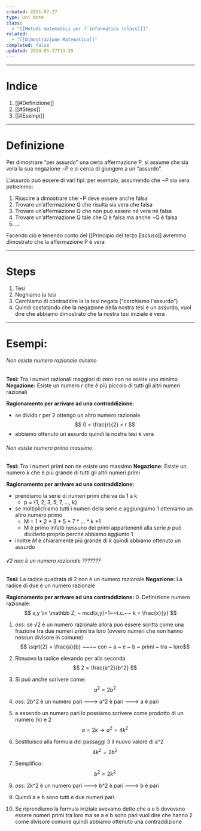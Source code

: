 ```yaml
---
created: 2021-07-27
type: Uni Note
class:
  - "[[Metodi matematici per l'informatica (class)]]"
related:
  - "[[Dimostrazione Matematica]]"
completed: false
updated: 2024-05-27T13:29
---
```

---
# Indice
1. [[#Definizione]]
2. [[#Steps]]
3. [[#Esempi]]

---
# Definizione
Per dimostrare “per assurdo” una certa affermazione P, si assume che sia vera la sua negazione ¬P e si cerca di giungere a un “assurdo”. 

L’assurdo può essere di vari tipi: per esempio, assumendo che ¬P sia vera potremmo:
1. Riuscire a dimostrare che ¬P deve essere anche falsa  
2. Trovare un’affermazione Q che risulta sia vera che falsa  
3. Trovare un’affermazione Q che non può essere né vera né falsa  
4. Trovare un’affermazione Q tale che Q è falsa ma anche ¬Q è falsa
5. ...

Facendo ciò e tenendo conto del [[Principio del terzo Escluso]] avremmo dimostrato che la affermazione P è vera

---
# Steps
1. Tesi
2. Neghiamo la tesi
3. Cerchiamo di contraddire la la tesi negata ("cerchiamo l'assurdo")
4. Quindi costatando che la negazione della nostra tesi è un assurdo, vuol dire che abbiamo dimostrato che la nostra tesi iniziale è vera

---
# Esempi:

###### Non esiste numero razionale minimo
**Tesi:** Tra i numeri razionali maggiori di zero non ne esiste uno minimo 
**Negazione:** Esiste un numero *r* che è più piccolo di tutti gli altri numeri razionali

**Ragionamento per arrivare ad una contraddizione:** 
- se divido *r* per 2 ottengo un altro numero razionale $$ 0 < \frac{r}{2} < r $$
- abbiamo ottenuto un assurdo quindi la nostra tesi è vera

###### Non esiste numero primo massimo 
**Tesi:** Tra i numeri primi non ne esiste uno massimo 
**Negazione:** Esiste un numero *k* che è più grande di tutti gli altri numeri primi

**Ragionamento per arrivare ad una contraddizione:** 
- prendiamo la serie di numeri primi che va da 1 a k
	- p = {1, 2, 3, 5, 7, ..., k}
- se moltiplichiamo tutti i numeri della serie e aggiungiamo 1 otteniamo un altro numero primo 
	- M = 1 * 2 * 3 * 5 * 7 * ... * k +1
	- M è primo infatti nessuno dei primi appartenenti alla serie *p* può dividerlo proprio perché abbiamo aggiunto 1 
- inoltre *M* è chiaramente più grande di *k* quindi abbiamo ottenuto un assurdo


###### √2 non è un numero razionale ???????
**Tesi:** La radice quadrata di 2 non è un numero razionale
**Negazione:** La radice di due è un numero razionale

**Ragionamento per arrivare ad una contraddizione:** 
0. Definizione numero razionale: $$ x,y \in \mathbb Z, ~ mcd(x,y)=1~~t.c.~~ k = \frac{x}{y} $$
1.  *oss:* se √2 è un numero razionale allora può essere scritta come una frazione tra due numeri primi tra loro (ovvero numeri che non hanno nessun divisore in comune) $$ \sqrt{2} = \frac{a}{b} ~~~~ con ~ a ~ e ~ b ~ primi ~ tra ~ loro$$
2.  Rimuovo la radice elevando per alla seconda $$ 2 = \frac{a^2}{b^2} $$
3.  Si può anche scrivere come: $$ a^2 = 2b^2 $$
4.  *oss:* 2b^2 è un numero pari ---> a^2 è pari ---> a è pari

5.  a essendo un numero pari lo possiamo scrivere come prodotto di un numero (k) e 2 $$a = 2k \to a^2 = 4k^2$$
6.  Sostituisco alla formula del passaggi 3 il nuovo valore di a^2 $$ 4k^2 = 2b^2  $$
7. Semplifico: $$ b^2 = 2k^2 $$
8. *oss:* 2k^2 è un numero pari ---> b^2 è pari ---> b è pari

9. Quindi a e b sono tutti e due numeri pari 

10. Se riprendiamo la formula iniziale avevamo detto che a e b dovevano essere numeri primi tra loro ma se a e b sono pari vuol dire che hanno 2 come divisore comune quindi abbiamo ottenuto una contraddizione

